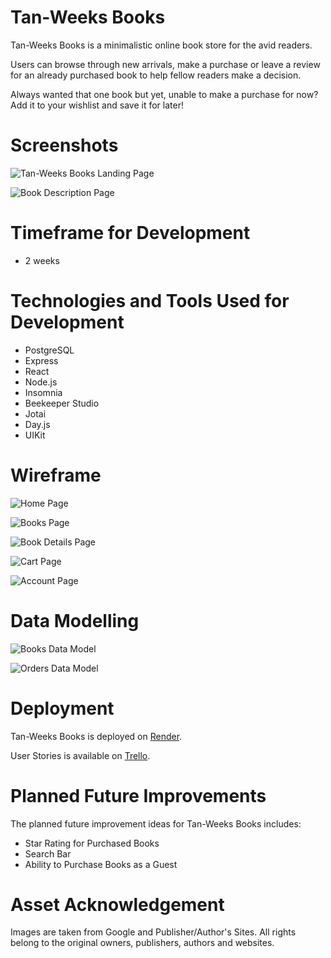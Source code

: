 # Tan-Weeks Books

Tan-Weeks Books is a minimalistic online book store for the avid readers.

Users can browse through new arrivals, make a purchase or leave a review for an already purchased book to help fellow readers make a decision.

Always wanted that one book but yet, unable to make a purchase for now? Add it to your wishlist and save it for later!


# Screenshots

![Tan-Weeks Books Landing Page](https://i.imgur.com/nUscCv6.png)

![Book Description Page](https://i.imgur.com/wIpcPyZ.png)


# Timeframe for Development

- 2 weeks


# Technologies and Tools Used for Development

- PostgreSQL
- Express
- React
- Node.js
- Insomnia
- Beekeeper Studio
- Jotai
- Day.js
- UIKit


# Wireframe

![Home Page](https://i.imgur.com/14uwYBr.png)

![Books Page](https://i.imgur.com/STyW5uL.png)

![Book Details Page](https://i.imgur.com/STyW5uL.png)

![Cart Page](https://i.imgur.com/USeLrJY.png)

![Account Page](https://i.imgur.com/Ch3oqHH.png)


# Data Modelling

![Books Data Model](https://i.imgur.com/RkWT3pm.png)

![Orders Data Model](https://i.imgur.com/Ym1DQNT.png)


# Deployment

Tan-Weeks Books is deployed on [Render](https://tan-weeks-books.onrender.com/).

User Stories is available on [Trello](https://trello.com/b/jqzjvSRx/tan-weeks-books).


# Planned Future Improvements

The planned future improvement ideas for Tan-Weeks Books includes:

- Star Rating for Purchased Books
- Search Bar
- Ability to Purchase Books as a Guest


# Asset Acknowledgement

Images are taken from Google and Publisher/Author's Sites. All rights belong to the original owners, publishers, authors and websites.

